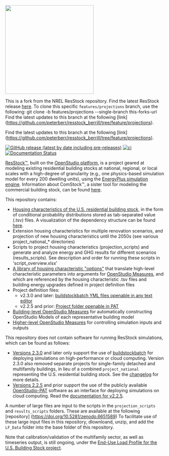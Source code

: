 <img src="https://user-images.githubusercontent.com/1276021/85608250-1ff46b80-b612-11ea-903e-4ced367e5940.jpg" width="280">

This is a fork from the NREL ResStock repository. Find the latest ResStock release [here](https://github.com/NREL/resstock/releases).
To clone this specific `features/projections` branch, use the following:
git clone -b features/projections --single-branch this-forks-url
Find the latest updates to this branch at the following [link] (https://github.com/peterberr/resstock_berrill/tree/feature/projections).

Find the latest updates to this branch at the following [link] (https://github.com/peterberr/resstock_berrill/tree/feature/projections).

[![GitHub release (latest by date including pre-releases)](https://img.shields.io/github/v/release/NREL/resstock?include_prereleases)](https://github.com/NREL/resstock/releases)
[![ci](https://github.com/NREL/resstock/workflows/ci/badge.svg)](https://github.com/NREL/resstock/actions)
[![Documentation Status](https://readthedocs.org/projects/resstock/badge/?version=latest)](https://resstock.readthedocs.io/en/latest/?badge=latest)

[ResStock™](https://www.nrel.gov/buildings/resstock.html), built on the [OpenStudio platform](http://openstudio.net), is a project geared at modeling existing residential building stocks at national, regional, or local scales with a high-degree of granularity (e.g., one physics-based simulation model for every 200 dwelling units), using the [EnergyPlus simulation engine](http://energyplus.net). Information about ComStock™, a sister tool for modeling the commercial building stock, can be found [here](https://www.nrel.gov/buildings/comstock.html). 

This repository contains:

- [Housing characteristics of the U.S. residential building stock](https://github.com/NREL/resstock/tree/master/project_national/housing_characteristics), in the form of conditional probability distributions stored as tab-separated value (.tsv) files. A visualization of the dependency structure can be found [here](https://htmlpreview.github.io/?https://github.com/NREL/resstock/blob/master/project_national/util/dependency_wheel/dep_wheel.html).
- Extension housing characteristics for multiple renovation scenarios, and projection of new housing characteristics until the 2050s (see various project_national_* directories)
- Scripts to project housing characteristics (projection_scripts) and generate and analyze energy and GHG results for different scenarios (results_scripts). See description and order for running these scripts in 'script_overview.xlsx'
- [A library of housing characteristic "options"](https://github.com/NREL/resstock/blob/master/resources/options_lookup.tsv) that translate high-level characteristic parameters into arguments for [OpenStudio Measures](https://github.com/NREL/resstock/tree/master/resources/measures), and which are referenced by the housing characteristic .tsv files and building energy upgrades defined in project definition files
- Project definition files:
  - v2.3.0 and later: [buildstockbatch YML files openable in any text editor](https://github.com/NREL/resstock/blob/master/project_national/national.yml)
  - v2.2.5 and prior: [Project folder openable in PAT](https://github.com/NREL/resstock/tree/v2.2.5/project_singlefamilydetached)
- [Building-level OpenStudio Measures](https://github.com/NREL/resstock/tree/master/resources/measures) for automatically constructing OpenStudio Models of each representative building model
- [Higher-level OpenStudio Measures](https://github.com/NREL/resstock/tree/master/measures) for controlling simulation inputs and outputs

This repository does not contain software for running ResStock simulations, which can be found as follows:

 - [Versions 2.3.0](https://github.com/NREL/resstock/releases/tag/untagged-af060c990f21d5ca539f) and later only support the use of [buildstockbatch](https://github.com/NREL/buildstockbatch) for deploying simulations on high-performance or cloud computing. Version 2.3.0 also removed separate projects for single-family detached and multifamily buildings, in lieu of a combined `project_national` representing the U.S. residential building stock. See the [changelog](https://github.com/NREL/resstock/blob/master/CHANGELOG.md) for more details. 
 - [Versions 2.2.5](https://github.com/NREL/resstock/releases/tag/v2.2.5) and prior support the use of the publicly available [OpenStudio-PAT](https://github.com/NREL/OpenStudio-PAT) software as an interface for deploying simulations on cloud computing. Read the [documentation for v2.2.5](https://resstock.readthedocs.io/en/v2.2.5/).

A number of large files are input to the scripts in the `projection_scripts` and `results_scripts` folders. These are available at the following [repository] (https://doi.org/10.5281/zenodo.6651589)
To facilitate use of these large input files in this repository, dlownloand, unzip, and add the `LF_Data` folder into the base folder of this repository.

Note that calibration/validation of the multifamily sector, as well as timeseries output, is still ongoing, under the [End-Use Load Profile for the U.S. Building Stock project](https://www.nrel.gov/buildings/end-use-load-profiles.html).
